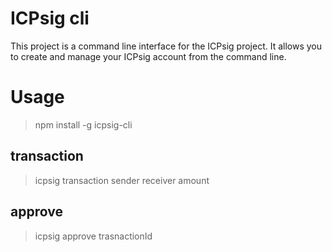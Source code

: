 # ICPsig cli

This project is a command line interface for the ICPsig project. It allows you to create and manage your ICPsig account from the command line.


# Usage

> npm install -g icpsig-cli


## transaction

> icpsig transaction sender receiver amount


## approve

> icpsig approve trasnactionId